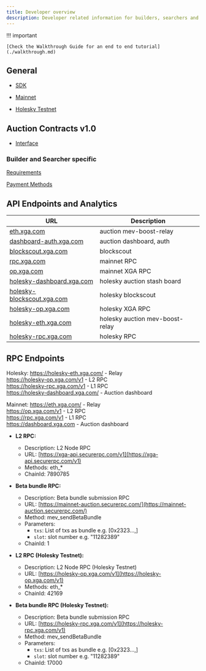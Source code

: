 ```yaml
---
title: Developer overview
description: Developer related information for builders, searchers and intergrators.
---
```


!!! important

    [Check the Walkthrough Guide for an end to end tutorial](./walkthrough.md)

## General

-   [SDK](./sdk.md)

-   [Mainnet](./mainnet.md)

-   [Holesky Testnet](./testnet.md)

## Auction Contracts v1.0

-   [Interface](./interface.md)

### Builder and Searcher specific

[Requirements](./builders.md)

[Payment Methods](./payment-methods.md)

## API Endpoints and Analytics

| URL                                                              | Description                     |
| ---------------------------------------------------------------- | ------------------------------- |
| [eth.xga.com](https://eth.xga.com)                               | auction mev-boost-relay         |
| [dashboard-auth.xga.com](https://dashboard-auth.xga.com)         | auction dashboard, auth         |
| [blockscout.xga.com](https://blockscout.xga.com)                 | blockscout                      |
| [rpc.xga.com](https://rpc.xga.com)                               | mainnet RPC                     |
| [op.xga.com](https://op.xga.com)                                 | mainnet XGA RPC                 |
| [holesky-dashboard.xga.com](https://holesky-dashboard.xga.com)   | holesky auction stash board     |
| [holesky-blockscout.xga.com](https://holesky-blockscout.xga.com) | holesky blockscout              |
| [holesky-op.xga.com](https://holesky-op.xga.com)                 | holesky XGA RPC                 |
| [holesky-eth.xga.com](https://holesky-eth.xga.com)               | holesky auction mev-boost-relay |
| [holesky-rpc.xga.com](https://holesky-rpc.xga.com)               | holesky RPC                     |

## RPC Endpoints

Holesky: https://holesky-eth.xga.com/ - Relay  
https://holesky-op.xga.com/v1 - L2 RPC  
https://holesky-rpc.xga.com/v1 - L1 RPC  
https://holesky-dashboard.xga.com/ - Auction dashboard

Mainnet: https://eth.xga.com/ - Relay  
https://op.xga.com/v1 - L2 RPC  
https://rpc.xga.com/v1 - L1 RPC  
https://dashboard.xga.com - Auction dashboard

-   **L2 RPC:**

    -   Description: L2 Node RPC
    -   URL: [https://xga-api.securerpc.com/v1](https://xga-api.securerpc.com/v1)
    -   Methods: eth\_\*
    -   ChainId: 7890785

-   **Beta bundle RPC:**

    -   Description: Beta bundle submission RPC
    -   URL: [https://mainnet-auction.securerpc.com/](https://mainnet-auction.securerpc.com/)
    -   Method: mev_sendBetaBundle
    -   Parameters:
        -   `txs`: List of txs as bundle e.g. [0x2323...,]
        -   `slot`: slot number e.g. "11282389"
    -   ChainId: 1

-   **L2 RPC (Holesky Testnet):**

    -   Description: L2 Node RPC (Holesky Testnet)
    -   URL: [https://holesky-op.xga.com/v1](https://holesky-op.xga.com/v1)
    -   Methods: eth\_\*
    -   ChainId: 42169

-   **Beta bundle RPC (Holesky Testnet):**
    -   Description: Beta bundle submission RPC
    -   URL: [https://holesky-rpc.xga.com/v1](https://holesky-rpc.xga.com/v1)
    -   Method: mev_sendBetaBundle
    -   Parameters:
        -   `txs`: List of txs as bundle e.g. [0x2323...,]
        -   `slot`: slot number e.g. "11282389"
    -   ChainId: 17000
